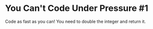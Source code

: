 # You Can't Code Under Pressure #1

Code as fast as you can! You need to double the integer and return it.